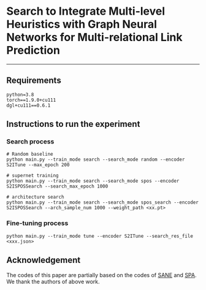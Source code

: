 # Search to Integrate Multi-level Heuristics with Graph Neural Networks for Multi-relational Link Prediction
---
## Requirements
```text
python=3.8
torch==1.9.0+cu111
dgl+cu111==0.6.1
```

## Instructions to run the experiment

### Search process
```shell
# Random baseline
python main.py --train_mode search --search_mode random --encoder S2ITune --max_epoch 200

# supernet training
python main.py --train_mode search --search_mode spos --encoder S2ISPOSSearch --search_max_epoch 1000

# architecture search
python main.py --train_mode search --search_mode spos_search --encoder S2ISPOSSearch --arch_sample_num 1000 --weight_path <xx.pt>
```
### Fine-tuning process
```shell
python main.py --train_mode tune --encoder S2ITune --search_res_file <xxx.json>
```
## Acknowledgement
The codes of this paper are partially based on the codes of [SANE](https://github.com/AutoML-Research/SANE) and [SPA](https://github.com/striderdu/SPA). We thank the authors of above work.
